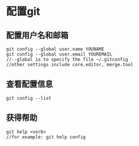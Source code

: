 # 配置git 

## 配置用户名和邮箱

```
git config --global user.name YOUNAME
git config --global user.email YOUREMAIL
//--global is to specify the file ~/.gitconfig
//other settings include core.editor, merge.tool
```

## 查看配置信息
```
git config --list
```

## 获得帮助
```
git help <verb>
//for example: git help config
```






